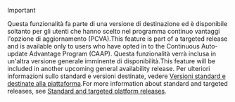 > [!IMPORTANT]
> <span data-ttu-id="b4a23-101">Questa funzionalità fa parte di una versione di destinazione ed è disponibile soltanto per gli utenti che hanno scelto nel programma continuo vantaggi l'opzione di aggiornamento (PCVA).</span><span class="sxs-lookup"><span data-stu-id="b4a23-101">This feature is part of a targeted release and is available only to users who have opted in to the Continuous Auto-update Advantage Program (CAAP).</span></span> <span data-ttu-id="b4a23-102">Questa funzionalità verrà inclusa in un'altra versione generale imminente di disponibilità.</span><span class="sxs-lookup"><span data-stu-id="b4a23-102">This feature will be included in another upcoming general availability release.</span></span> <span data-ttu-id="b4a23-103">Per ulteriori informazioni sullo standard e versioni destinate, vedere [Versioni standard e destinate alla piattaforma](../../fin-and-ops/get-started/public-preview-releases.md).</span><span class="sxs-lookup"><span data-stu-id="b4a23-103">For more information about standard and targeted releases, see [Standard and targeted platform releases](../../fin-and-ops/get-started/public-preview-releases.md).</span></span>
